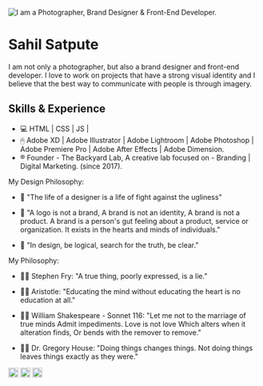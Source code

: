 ![I am a Photographer, Brand Designer & Front-End Developer.](https://i.postimg.cc/T3Pg8fVc/Profile-mage.jpg)

# Sahil Satpute

I am not only a photographer, but also a brand designer and front-end developer. I love to work on projects that have a strong visual identity and I believe that the best way to communicate with people is through imagery.

## Skills & Experience
* 💻 HTML | CSS | JS |
* 🖱 Adobe XD | Adobe Illustrator | Adobe Lightroom | Adobe Photoshop | Adobe Premiere Pro | Adobe After Effects | Adobe Dimension.
* ®️ Founder - The Backyard Lab, A creative lab focused on - Branding | Digital Marketing. (since 2017).

My Design Philosophy:

- 📏 "The life of a designer is a life of fight against the ugliness"

- 📏 "A logo is not a brand, A brand is not an identity, A brand is not a product. A brand is a person's gut feeling about a product, service or organization. It exists in the hearts and minds of individuals."

- 📏 "In design, be logical, search for the truth, be clear."

My Philosophy:

- 🧑‍💻 Stephen Fry:
"A true thing, poorly expressed, is a lie."

- 🧑‍💻 Aristotle:
"Educating the mind without educating the heart is no education at all."

- 🧑‍💻 William Shakespeare - Sonnet 116:
"Let me not to the marriage of true minds
Admit impediments. Love is not love
Which alters when it alteration finds,
Or bends with the remover to remove."

- 🧑‍💻 Dr. Gregory House:
"Doing things changes things. Not doing things leaves things exactly as they were."

[<img src='https://cdn.jsdelivr.net/npm/simple-icons@3.0.1/icons/github.svg' alt='github' height='20'>](https://github.com/exploresahil)  [<img src='https://cdn.jsdelivr.net/npm/simple-icons@3.0.1/icons/facebook.svg' alt='facebook' height='20'>](https://www.facebook.com/sahil.satpute)  [<img src='https://cdn.jsdelivr.net/npm/simple-icons@3.0.1/icons/instagram.svg' alt='instagram' height='20'>](https://www.instagram.com/explore.sahil/)  

